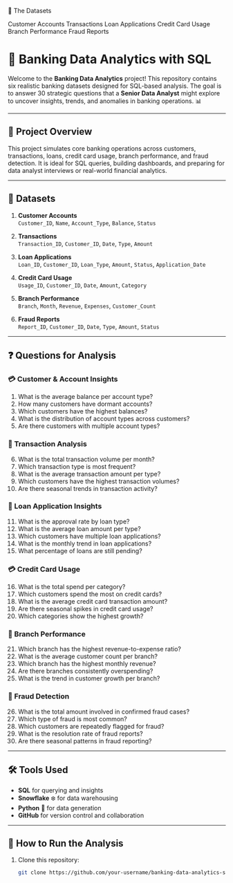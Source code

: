 📂 The Datasets

Customer Accounts
Transactions
Loan Applications
Credit Card Usage
Branch Performance
Fraud Reports

# 🏦 Banking Data Analytics with SQL

Welcome to the **Banking Data Analytics** project! This repository contains six realistic banking datasets designed for SQL-based analysis. The goal is to answer 30 strategic questions that a **Senior Data Analyst** might explore to uncover insights, trends, and anomalies in banking operations. 📊

---

## 📘 Project Overview

This project simulates core banking operations across customers, transactions, loans, credit card usage, branch performance, and fraud detection. It is ideal for SQL queries, building dashboards, and preparing for data analyst interviews or real-world financial analytics.

---

## 📂 Datasets

1. **Customer Accounts**  
   `Customer_ID`, `Name`, `Account_Type`, `Balance`, `Status`

2. **Transactions**  
   `Transaction_ID`, `Customer_ID`, `Date`, `Type`, `Amount`

3. **Loan Applications**  
   `Loan_ID`, `Customer_ID`, `Loan_Type`, `Amount`, `Status`, `Application_Date`

4. **Credit Card Usage**  
   `Usage_ID`, `Customer_ID`, `Date`, `Amount`, `Category`

5. **Branch Performance**  
   `Branch`, `Month`, `Revenue`, `Expenses`, `Customer_Count`

6. **Fraud Reports**  
   `Report_ID`, `Customer_ID`, `Date`, `Type`, `Amount`, `Status`

---

## ❓ Questions for Analysis

### 💳 Customer & Account Insights
1. What is the average balance per account type?
2. How many customers have dormant accounts?
3. Which customers have the highest balances?
4. What is the distribution of account types across customers?
5. Are there customers with multiple account types?

### 💸 Transaction Analysis
6. What is the total transaction volume per month?
7. Which transaction type is most frequent?
8. What is the average transaction amount per type?
9. Which customers have the highest transaction volumes?
10. Are there seasonal trends in transaction activity?

### 🏦 Loan Application Insights
11. What is the approval rate by loan type?
12. What is the average loan amount per type?
13. Which customers have multiple loan applications?
14. What is the monthly trend in loan applications?
15. What percentage of loans are still pending?

### 💳 Credit Card Usage
16. What is the total spend per category?
17. Which customers spend the most on credit cards?
18. What is the average credit card transaction amount?
19. Are there seasonal spikes in credit card usage?
20. Which categories show the highest growth?

### 🏢 Branch Performance
21. Which branch has the highest revenue-to-expense ratio?
22. What is the average customer count per branch?
23. Which branch has the highest monthly revenue?
24. Are there branches consistently overspending?
25. What is the trend in customer growth per branch?

### 🚨 Fraud Detection
26. What is the total amount involved in confirmed fraud cases?
27. Which type of fraud is most common?
28. Which customers are repeatedly flagged for fraud?
29. What is the resolution rate of fraud reports?
30. Are there seasonal patterns in fraud reporting?

---

## 🛠️ Tools Used

- **SQL** for querying and insights  
- **Snowflake** ❄️ for data warehousing  
- **Python** 🐍 for data generation  
- **GitHub** for version control and collaboration  

---

## 🚀 How to Run the Analysis

1. Clone this repository:
   ```bash
   git clone https://github.com/your-username/banking-data-analytics-sql.git



